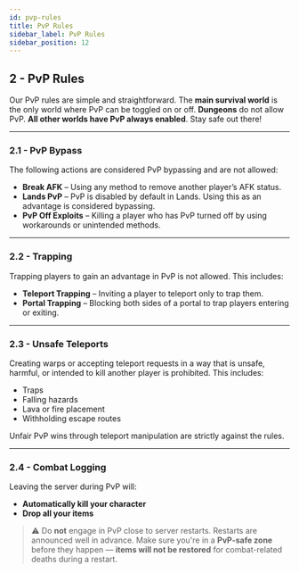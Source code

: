 ```yaml
---
id: pvp-rules
title: PvP Rules
sidebar_label: PvP Rules
sidebar_position: 12
---
```


## 2 - PvP Rules

Our PvP rules are simple and straightforward. The **main survival world** is the only world where PvP can be toggled on or off. **Dungeons** do not allow PvP. **All other worlds have PvP always enabled**. Stay safe out there!

---

### 2.1 - PvP Bypass

The following actions are considered PvP bypassing and are not allowed:

- **Break AFK** – Using any method to remove another player’s AFK status.
- **Lands PvP** – PvP is disabled by default in Lands. Using this as an advantage is considered bypassing.
- **PvP Off Exploits** – Killing a player who has PvP turned off by using workarounds or unintended methods.

---

### 2.2 - Trapping

Trapping players to gain an advantage in PvP is not allowed. This includes:

- **Teleport Trapping** – Inviting a player to teleport only to trap them.
- **Portal Trapping** – Blocking both sides of a portal to trap players entering or exiting.

---

### 2.3 - Unsafe Teleports

Creating warps or accepting teleport requests in a way that is unsafe, harmful, or intended to kill another player is prohibited. This includes:

- Traps
- Falling hazards
- Lava or fire placement
- Withholding escape routes

Unfair PvP wins through teleport manipulation are strictly against the rules.

---

### 2.4 - Combat Logging

Leaving the server during PvP will:

- **Automatically kill your character**
- **Drop all your items**

> ⚠️ Do **not** engage in PvP close to server restarts. Restarts are announced well in advance. Make sure you're in a **PvP-safe zone** before they happen — **items will not be restored** for combat-related deaths during a restart.
